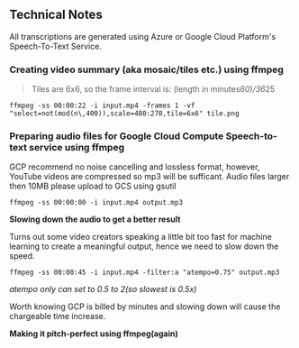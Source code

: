 ## Technical Notes

All transcriptions are generated using Azure or Google Cloud Platform's Speech-To-Text Service.

### Creating video summary (aka mosaic/tiles etc.) using ffmpeg


> Tiles are 6x6, so the frame interval is: (length in minutes*60)/36*25

`ffmpeg -ss 00:00:22 -i input.mp4 -frames 1 -vf "select=not(mod(n\,400)),scale=480:270,tile=6x6" tile.png`

### Preparing audio files for Google Cloud Compute Speech-to-text service using ffmpeg

GCP recommend no noise cancelling and lossless format, however, YouTube videos are compressed so mp3 will be sufficant.
Audio files larger then 10MB please upload to GCS using gsutil

`ffmpeg -ss 00:00:00 -i input.mp4 output.mp3`

**Slowing down the audio to get a better result**

Turns out some video creators speaking a little bit too fast for machine learning to create a meaningful output, hence we need to slow down the speed.

`ffmpeg -ss 00:00:45 -i input.mp4 -filter:a "atempo=0.75" output.mp3`

_atempo only can set to 0.5 to 2(so slowest is 0.5x)_

Worth knowing GCP is billed by minutes and slowing down will cause the chargeable time increase.

**Making it pitch-perfect using ffmpeg(again)**

